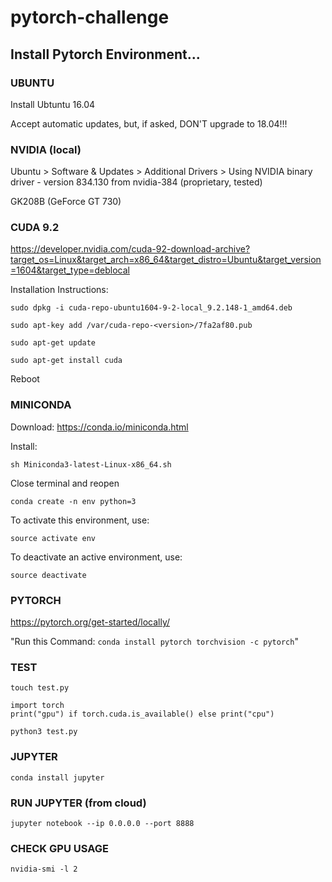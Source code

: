 # pytorch-challenge

## Install Pytorch Environment...

### UBUNTU
Install Ubtuntu 16.04

Accept automatic updates, but, if asked, DON'T upgrade to 18.04!!!

### NVIDIA (local)
Ubuntu > Software & Updates > Additional Drivers > Using NVIDIA binary driver - version 834.130 from nvidia-384 (proprietary, tested) 

GK208B (GeForce GT 730)

### CUDA 9.2
https://developer.nvidia.com/cuda-92-download-archive?target_os=Linux&target_arch=x86_64&target_distro=Ubuntu&target_version=1604&target_type=deblocal

Installation Instructions:
  
`sudo dpkg -i cuda-repo-ubuntu1604-9-2-local_9.2.148-1_amd64.deb`
    
`sudo apt-key add /var/cuda-repo-<version>/7fa2af80.pub`
    
`sudo apt-get update`
    
`sudo apt-get install cuda`
    
Reboot

### MINICONDA
Download: https://conda.io/miniconda.html	

Install:

`sh Miniconda3-latest-Linux-x86_64.sh`

Close terminal and reopen

`conda create -n env python=3`

To activate this environment, use:

`source activate env`

To deactivate an active environment, use:

`source deactivate`

### PYTORCH
https://pytorch.org/get-started/locally/

"Run this Command: `conda install pytorch torchvision -c pytorch`"

### TEST
`touch test.py`

    import torch  
    print("gpu") if torch.cuda.is_available() else print("cpu")

`python3 test.py`

### JUPYTER
`conda install jupyter`

### RUN JUPYTER (from cloud)
`jupyter notebook --ip 0.0.0.0 --port 8888`

### CHECK GPU USAGE
`nvidia-smi -l 2`
